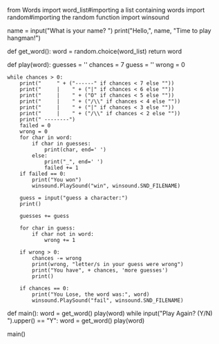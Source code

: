 from Words import word_list#importing a list containing words
import random#importing the random function
import winsound

name = input("What is your name? ")
print("Hello,", name, "Time to play hangman!")

def get_word():
    word = random.choice(word_list)
    return word

def play(word):
    guesses = ''
    chances = 7
    guess = ''
    wrong = 0

    while chances > 0:
        print("     " + ("------" if chances < 7 else ""))
        print("     |    " + ("|" if chances < 6 else ""))
        print("     |    " + ("O" if chances < 5 else ""))
        print("     |    " + ("/\\" if chances < 4 else ""))
        print("     |    " + ("|" if chances < 3 else ""))
        print("     |    " + ("/\\" if chances < 2 else ""))
        print(" --------")
        failed = 0
        wrong = 0
        for char in word:
            if char in guesses:
                print(char, end=' ')
            else:
                print("_", end=' ')
                failed += 1
        if failed == 0:
            print("You won")
            winsound.PlaySound("win", winsound.SND_FILENAME)

        guess = input("guess a character:")
        print()

        guesses += guess

        for char in guess:
            if char not in word:
                wrong += 1

        if wrong > 0:
            chances -= wrong
            print(wrong, "letter/s in your guess were wrong")
            print("You have", + chances, 'more guesses')
            print()

        if chances == 0:
            print("You Lose, the word was:", word)
            winsound.PlaySound("fail", winsound.SND_FILENAME)

def main():
    word = get_word()
    play(word)
    while input("Play Again? (Y/N) ").upper() == "Y":
        word = get_word()
        play(word)

main()
